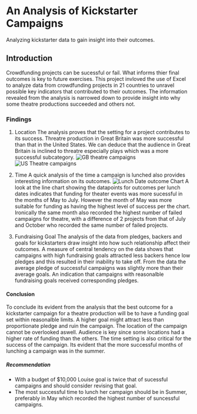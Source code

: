 # An Analysis of Kickstarter Campaigns
Analyzing kickstarter data to gain insight into their outcomes.

## Introduction

Crowdfunding projects can be sucessful or fail. What informs thier final outcomes is key to future exercises.
This project invloved the use of Excel to analyze data from crowdfunding projects in 21 countries to unravel possible key indicators that contributed to their outcomes.
The information revealed from the analysis is narrowed down to provide insight into why some theatre productions succeeded and others not.

### Findings

1. Location
The analysis proves that the setting for a project contributes to its success. Threatre production in Great Britain was more successful than that in the United States.
We can deduce that the audience in Great Britain is inclined to threatre especially plays which was a more successful subcategory. 
![GB theatre campaigns](https://user-images.githubusercontent.com/100079292/155608553-a4e7511c-e9b5-4b60-9e20-bd3e5f5f80bd.png)
![US Theatre campaigns](https://user-images.githubusercontent.com/100079292/155609419-1aa39fe8-8ef6-456f-95d1-d34a4e7c6cef.png)

2. Time
A quick analysis of the time a campaign is lunched also provides interesting information on its outcomes. 
![Lunch Date outcome Chart](https://user-images.githubusercontent.com/100079292/155610589-7d4e0499-740e-488d-a9ce-746935fb37e2.png)
A look at the line chart showing the datapoints for outcomes per lunch dates indicates that funding for theater events was more sucessful in the months of May to July. However the month of May was more suitable for funding as having the highest level of success per the chart. Ironically the same month also recorded the highest number of failed campaigns for theatre, with a difference of 2 projects from that of July and October who recorded the same number of failed projects.

3. Fundraising Goal
The analysis of the data from pledges, backers and goals for kickstarters draw insight into how such relationship affect their outcomes.
A measure of central tendency on the data shows that campaigns with high fundraising goals attracted less backers hence low pledges and this resulted in their inability to take off. From the data the average pledge of successful campaigns was slightly more than their average goals. An indication that campaigns with reasonalble fundraising goals received corresponding pledges. 

#### Conclusion
To conclude its evident from the analysis that the best outcome for a kickstarter campaign for a theatre production will be to have a funding goal set within reasonalble limits. A higher goal might attract less than proportionate pledge and ruin the campaign.
The location of the campaign cannot be overlooked aswell. Audience is key since some locations had a higher rate of funding than the others. 
The time setting is also critical for the success of the campaign. Its evident that the more successful months of lunching a campaign was in the summer. 
##### Recommendation
- With a budget of $10,000 Louise goal is twice that of sucessful campaigns and should consider revising that goal. 
- The most successful time to lunch her campaign should be in Summer, preferably in May which recorded the highest number of suncessful campaigns. 
